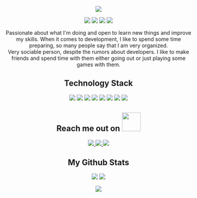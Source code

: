 <p align="center">
 <img src="https://github.com/AdiiiAdiii/AdiiiAdiii/blob/main/images/tenor.gif"/>
</p>

<p align="center">
 
 <img src="https://badges.pufler.dev/visits/ritik307/adiiiadiii"/> 
 <img src="https://badges.pufler.dev/years/adiiiadiii"/> 
 <img src="https://badges.pufler.dev/repos/adiiiadiii"/>
 <img src="https://badges.pufler.dev/commits/monthly/adiiiadiii" />

</p>
<p align = "center">
  Passionate about what I'm doing and open to learn new things and improve my skills. When it comes to development, I like to spend some time preparing, so many people say that I am very organized.
<br>
  Very sociable person, despite the rumors about developers. I like to make friends and spend time with them either going out or just playing some games with them.
</p>
<h2 align="center">Technology Stack </h2>
<!-- <img src="https://github.com/ritik307/ritik307/blob/main/images/laptop.gif" width="50"> -->

<p align="center">

<img src="https://img.shields.io/badge/-HTML5-E34F26?style=flat-square&logo=html5&logoColor=white"/>
<img src="https://img.shields.io/badge/-CSS3-1572B6?style=flat-square&logo=css3"/>
<img src="https://img.shields.io/badge/-Bootstrap-563D7C?style=flat-square&logo=bootstrap"/>
<img src="https://img.shields.io/badge/-JavaScript-black?style=flat-square&logo=javascript"/>
<img src="https://img.shields.io/badge/-Nodejs-black?style=flat-square&logo=Node.js"/>
<img src="https://img.shields.io/badge/-React-black?style=flat-square&logo=react"/>
<img src="https://img.shields.io/badge/-Git-black?style=flat-square&logo=git"/>
<img src="https://img.shields.io/badge/-GitHub-black?style=flat-square&logo=github"/>
</p>

<h2 align="center">Reach me out on <img src="https://media0.giphy.com/media/jqNPzdTTxQfOgOqpO4/source.gif" width="50"></h2>

<p align="center">
 <a href="https://www.instagram.com/adii.degeratu/">
 <img src="https://img.shields.io/badge/-Adrian Degeratu-purple?style=flat-square&logo=instagram&logoColor=white&link=https://www.instagram.com/adii.degeratu/"/> 
 </a>
<a href="mailto: adydegeratu@gmail.com">
 <img src="https://img.shields.io/badge/-Adrian Degeratu-c14438?style=flat-square&logo=Gmail&logoColor=white&link=mailto:ritikpr307@gmail.com"/>
</a>
<a href="https://www.linkedin.com/in/adrian-degeratu/">
 <img src="https://img.shields.io/badge/-Adrian Degeratu-blue?style=flat-square&logo=Linkedin&logoColor=white&link=https://www.linkedin.com/in/adrian-degeratu/"/>
</a>
</p>
<!--
 <a href="https://twitter.com/ritikhere307">
 <img src="https://img.shields.io/badge/-ritikhere307-blue?style=flat-square&logo=twitter&logoColor=white&link=https://twitter.com/ritikhere307"/>
 </a> -->

<h2 align="center">
  My Github Stats
</h2>

<p align = "center">
  <img  src = "https://github-readme-stats.vercel.app/api?username=adiiiadiii&show_icons=true&theme=tokyonight&line_height=28">
  <img src = "https://github-readme-stats.vercel.app/api/top-langs/?username=adiiiadiii&theme=tokyonight">
</p>

<p align = "center">
 <img  src="https://github-readme-streak-stats.herokuapp.com/?user=adiiiadiii&show_icons=true&locale=en&layout=compact&theme=tokyonight&line_height=0" />
</p> 




<!--
**AdiiiAdiii/AdiiiAdiii** is a ✨ _special_ ✨ repository because its `README.md` (this file) appears on your GitHub profile.

Here are some ideas to get you started:

- 🔭 I’m currently working on ...
- 🌱 I’m currently learning ...
- 👯 I’m looking to collaborate on ...
- 🤔 I’m looking for help with ...
- 💬 Ask me about ...
- 📫 How to reach me: ...
- 😄 Pronouns: ...
- ⚡ Fun fact: ...
-->
